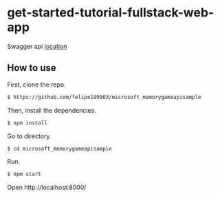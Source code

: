 # get-started-tutorial-fullstack-web-app

Swagger api [location](./config/swagger.json)

## How to use

First, clone the repo.

```bash
$ https://github.com/felipe199903/microsoft_memorygameapisample
```

Then, install the dependencies.

```bash
$ npm install
```

Go to directory.

```bash
$ cd microsoft_memorygameapisample
```

Run.

```bash
$ npm start
```

Open
http://localhost:8000/